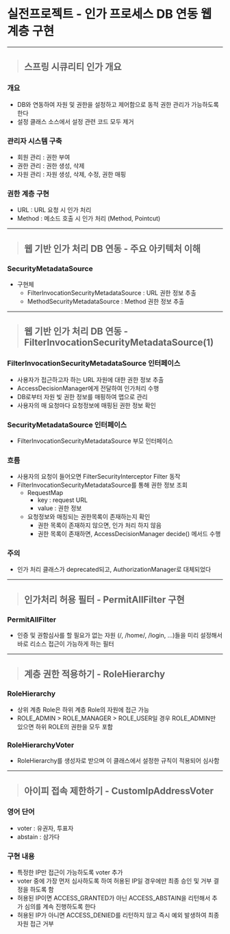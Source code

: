 
# 실전프로젝트 - 인가 프로세스 DB 연동 웹 계층 구현

------------------------------------------------------------------------------------------------------------------------

> ## 스프링 시큐리티 인가 개요

### 개요
- DB와 연동하여 자원 및 권한을 설정하고 제어함으로 동적 권한 관리가 가능하도록 한다
- 설정 클래스 소스에서 설정 관련 코드 모두 제거


### 관리자 시스템 구축
- 회원 관리 : 권한 부여
- 권한 관리 : 권한 생성, 삭제
- 자원 관리 : 자원 생성, 삭제, 수정, 권한 매핑


### 권한 계층 구현
- URL : URL 요청 시 인가 처리
- Method : 메소드 호출 시 인가 처리 (Method, Pointcut)

------------------------------------------------------------------------------------------------------------------------

> ## 웹 기반 인가 처리 DB 연동 - 주요 아키텍처 이해

### SecurityMetadataSource
- 구현체
  - FilterInvocationSecurityMetadataSource : URL 권한 정보 추출
  - MethodSecurityMetadataSource : Method 권한 정보 추출

------------------------------------------------------------------------------------------------------------------------

> ## 웹 기반 인가 처리 DB 연동 - FilterInvocationSecurityMetadataSource(1)

### FilterInvocationSecurityMetadataSource 인터페이스
- 사용자가 접근하고자 하는 URL 자원에 대한 권한 정보 추출
- AccessDecisionManager에게 전달하여 인가처리 수행
- DB로부터 자원 빛 권한 정보를 매핑하여 맵으로 관리
- 사용자의 매 요청마다 요청정보에 매핑된 권한 정보 확인


### SecurityMetadataSource 인터페이스
- FilterInvocationSecurityMetadataSource 부모 인터페이스


### 흐름
- 사용자의 요청이 들어오면 FilterSecurityInterceptor Filter 동작
- FilterInvocationSecurityMetadataSource를 통해 권한 정보 조회
  - RequestMap 
    - key : request URL
    - value : 권한 정보
  - 요청정보와 매칭되는 권한목록이 존재하는지 확인
    - 권한 목록이 존재하지 않으면, 인가 처리 하지 않음
    - 권한 목록이 존재하면, AccessDecisionManager decide() 메서드 수행


### 주의
- 인가 처리 클래스가 deprecated되고, AuthorizationManager로 대체되었다

------------------------------------------------------------------------------------------------------------------------

> ## 인가처리 허용 필터 - PermitAllFilter 구현

### PermitAllFilter
- 인증 및 권함심사를 할 필요가 없는 자원 (/, /home/, /login, ...)들을 미리 설정해서 바로 리소스 접근이 가능하게 하는 필터

------------------------------------------------------------------------------------------------------------------------

> ## 계층 권한 적용하기 - RoleHierarchy

### RoleHierarchy
- 상위 계층 Role은 하위 계층 Role의 자원에 접근 가능
- ROLE_ADMIN > ROLE_MANAGER > ROLE_USER일 경우 ROLE_ADMIN만 있으면 하위 ROLE의 권한을 모두 포함


### RoleHierarchyVoter
- RoleHierarchy를 생성자로 받으며 이 클래스에서 설정한 규칙이 적용되어 심사함

------------------------------------------------------------------------------------------------------------------------

> ## 아이피 접속 제한하기 - CustomIpAddressVoter

### 영어 단어
- voter : 유권자, 투표자
- abstain : 삼가다


### 구현 내용
- 특정한 IP만 접근이 가능하도록 voter 추가
- voter 중에 가장 먼저 심사하도록 하여 허용된 IP일 경우에만 최종 승인 및 거부 결정을 하도록 함
- 허용된 IP이면 ACCESS_GRANTED가 아닌 ACCESS_ABSTAIN을 리턴해서 추가 심의를 계속 진행하도록 한다
- 허용된 IP가 아니면 ACCESS_DENIED를 리턴하지 않고 즉시 예외 발생하여 최종 자원 접근 거부





















